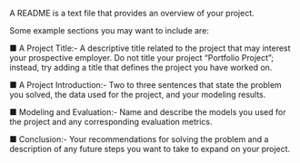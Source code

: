 A README is a text file that provides an overview of your project.

Some example sections you may want to include are:

■ A Project Title:- A descriptive title related to the project that may
interest your prospective employer. Do not title your project
“Portfolio Project”; instead, try adding a title that defines the
project you have worked on.

■ A Project Introduction:- Two to three sentences that state the
problem you solved, the data used for the project, and your
modeling results.

■ Modeling and Evaluation:- Name and describe the models you
used for the project and any corresponding evaluation metrics.

■ Conclusion:- Your recommendations for solving the problem and a
description of any future steps you want to take to expand on your
project.

